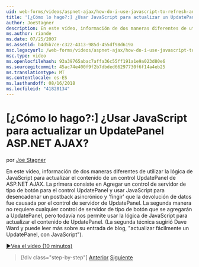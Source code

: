 ```yaml
---
uid: web-forms/videos/aspnet-ajax/how-do-i-use-javascript-to-refresh-an-aspnet-ajax-updatepanel
title: '[¿Cómo lo hago?:] ¿Usar JavaScript para actualizar un UpdatePanel ASP.NET AJAX? | Microsoft Docs'
author: JoeStagner
description: En este vídeo, información de dos maneras diferentes de utilizar la lógica de JavaScript para actualizar el contenido de un control UpdatePanel de ASP.NET AJAX. La primera manera consiste en Agregar un...
ms.author: riande
ms.date: 07/25/2007
ms.assetid: b4d5b7ce-c322-4313-985d-455df98d619a
msc.legacyurl: /web-forms/videos/aspnet-ajax/how-do-i-use-javascript-to-refresh-an-aspnet-ajax-updatepanel
msc.type: video
ms.openlocfilehash: 93a39765abac7affa36c55ff191a1e9a023d80e6
ms.sourcegitcommit: 45ac74e400f9f2b7dbded66297730f6f14a4eb25
ms.translationtype: MT
ms.contentlocale: es-ES
ms.lasthandoff: 08/16/2018
ms.locfileid: "41828134"
---
```

<a name="how-do-i-use-javascript-to-refresh-an-aspnet-ajax-updatepanel"></a>[¿Cómo lo hago?:] ¿Usar JavaScript para actualizar un UpdatePanel ASP.NET AJAX?
====================
por [Joe Stagner](https://github.com/JoeStagner)

En este vídeo, información de dos maneras diferentes de utilizar la lógica de JavaScript para actualizar el contenido de un control UpdatePanel de ASP.NET AJAX. La primera consiste en Agregar un control de servidor de tipo de botón para el control UpdatePanel y usar JavaScript para desencadenar un postback asincrónico y 'fingir' que la devolución de datos fue causada por el control de servidor de UpdatePanel. La segunda manera no requiere cualquier control de servidor de tipo de botón que se agregarán a UpdatePanel, pero todavía nos permite usar la lógica de JavaScript para actualizar el contenido de UpdatePanel. (La segunda técnica sugirió Dave Ward y puede leer más sobre su entrada de blog, "actualizar fácilmente un UpdatePanel, con JavaScript").

[&#9654;Vea el vídeo (10 minutos)](https://channel9.msdn.com/Blogs/ASP-NET-Site-Videos/how-do-i-use-javascript-to-refresh-an-aspnet-ajax-updatepanel)

> [!div class="step-by-step"]
> [Anterior](how-do-i-build-a-custom-aspnet-ajax-server-control.md)
> [Siguiente](how-do-i-determine-whether-an-asynchronous-postback-has-occurred.md)
